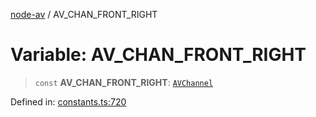 [node-av](../globals.md) / AV\_CHAN\_FRONT\_RIGHT

# Variable: AV\_CHAN\_FRONT\_RIGHT

> `const` **AV\_CHAN\_FRONT\_RIGHT**: [`AVChannel`](../type-aliases/AVChannel.md)

Defined in: [constants.ts:720](https://github.com/seydx/av/blob/f8631fc881b394300b1479f511d55cf1c370a87f/src/constants/constants.ts#L720)

